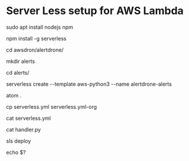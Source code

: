 # Server Less setup for AWS Lambda

sudo apt install nodejs npm

npm install -g serverless

 cd awsdron/alertdrone/

 mkdir alerts

 cd alerts/

 serverless create --template aws-python3 --name alertdrone-alerts

 atom .

 cp serverless.yml serverless.yml-org

 cat serverless.yml

 cat handler.py 

 sls deploy

 echo $?
